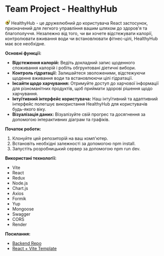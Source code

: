 # Team Project - HealthyHub

![HealthyHub Logo](public/favicon.png) HealthyHub - це дружелюбний до
користувача React застосунок, призначений для легкого управління вашим шляхом до
здоров'я та благополуччя. Незалежно від того, чи ви хочете відстежувати калорії,
контролювати вживання води чи встановлювати фітнес-цілі, HealthyHub має все
необхідне.

**Основні функції:**

- **Відстеження калорій:** Ведіть докладний запис щоденного споживання калорій і
  робіть обгрунтовані діетичні вибори.
- **Контроль гідратації:** Залишайтеся зволоженими, відстежуючи щоденне вживання
  води та встановлюючи цілі гідратації.
- **Інсайти щодо харчування:** Отримуйте доступ до харчової інформації для
  різноманітних продуктів, щоб приймати здорові рішення щодо харчування.
- **Інтуїтивний інтерфейс користувача:** Наш інтуїтивний та адаптивний інтерфейс
  полегшує використання HealthyHub для користувачів будь-якого віку.
- **Візуалізація даних:** Візуалізуйте свій прогрес та досягнення за допомогою
  інтерактивних діаграм та графіків.

**Початок роботи:**

1. Клонуйте цей репозиторій на ваш комп'ютер.
2. Встановіть необхідні залежності за допомогою npm install.
3. Запустіть розробницький сервер за допомогою npm run dev.

**Використані технології:**

- Vite
- React
- Redux
- Node.js
- Chart.js
- Axios
- Formik
- Yup
- Mongoose
- Swagger
- CORS
- Render

**Посилання:**

- [Backend Repo](https://github.com/Svitlana-Ivanchuk/Food_diary_Backend)
- [React + Vite Template](https://github.com/IvettaGoIT/react_vite)
